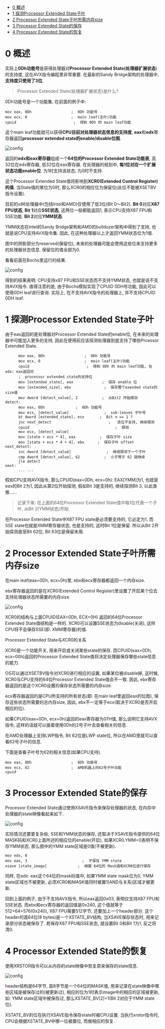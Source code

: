 
<!-- @import "[TOC]" {cmd="toc" depthFrom=1 depthTo=6 orderedList=false} -->

<!-- code_chunk_output -->

* [0 概述](#0-概述)
* [1 探测Processor Extended State子叶](#1-探测processor-extended-state子叶)
* [2 Processor Extended State子叶所需内存size](#2-processor-extended-state子叶所需内存size)
* [3 Processor Extended State的保存](#3-processor-extended-state的保存)
* [4 Processor Extended State的恢复](#4-processor-extended-state的恢复)

<!-- /code_chunk_output -->

# 0 概述

实际上**0Dh功能号**是获得处理器对**Processor Extended State(处理器扩展状态**)的支持度, 这在AVX指令编程里非常重要. 在最新的Sandy Bridge架构的处理器中, **支持度只使用了3位**. 

>Processor Extended State(处理器扩展状态)是什么?

0Dh功能号是一个功能集, 在前面的例子中: 

```assembly
mov eax, 0Dh                  ;  0Dh 功能号
mov ecx, 0                    ;  main leaf(主叶)功能
cpuid                          ;  得到 0Dh 的 main leaf功能
```

这个main leaf功能就可以获得**CPU目前对处理器状态信息的支持度**, **eax**和**edx**寄存器返回**processor extended state的enable/disable位图**. 

![config](./images/11.png)

返回的**edx和eax寄存器**组成一个**64位的Processor Extended State功能表**, 高32位在edx寄存器, 低32位在eax寄存器. 在处理器的规划中, **每1位对应一个扩展状态功能enable位**. 为1时支持该状态, 为0时不支持. 

这个Processor Extended State值将影响到**XCR0(Extended Control Register)的值**. 当State值的某位为0时, 那么XCR0的相应位为保留位(此位不能被XSETBV指令设置). 

目前的x86处理器中(包括Intel和AMD)仅使用了低3位(Bit 0～Bit2). **Bit 0**对应**X87 FPU状态**, **Bit 1**对应**SSE状态**, 这两位一般都能返回1, 表示CPU支持X87 FPU和SSE功能. **Bit 2**对应**YMM状态**. 

YMM状态在Intel的Sandy Bridge架构和AMD的bulldozer架构中得到了支持, 也就是说CPU支持AVX指令集. 因此, 在这种处理器以上才返回YMM状态位为1值. 

图中的阴影部分为reserved(保留位), 未来的处理器可能会使用这些位来支持更多的处理器状态信息. 保留位的值全部为0. 

看看前面在Bochs里运行的结果. 

![config](./images/12.png)

得到的结果表明: CPU支持x87 FPU和SSE状态而不支持YMM状态, 也就是说不支持AVX指令. 值得注意的是, 由于Bochs模拟实现了CPUID 0DH号功能, 因此可以使用0DH leaf进行查询. 实际上, 在不支持AVX指令的处理器上, 并不支持CPUID 0DH leaf. 

# 1 探测Processor Extended State子叶

由于eax返回的是处理器对Processor Extended State的enable位, 在未来的处理器中可能加入更多的支持, 因此在使用前应该探测处理器到底支持了哪些Prcessor Extended State. 

```assembly
      mov eax, 0Dh                  ;  0Dh 功能号
      mov ecx, 0                    ;  main leaf(主叶)功能
      cpuid                          ;  得到 0Dh 的 main leaf功能, 在edx: eax返回对
      ;  processor extended state的支持位
      mov [extended_state], eax             ;  保存 enable 位
      mov [extended_size], ebx               ;  保存整个exended state的size值
      mov dword [detect_value], 2           ;  从Bit2 开始探测
detect: 
      mov eax, 0Dh              ;  0Dh 功能号
      mov ecx, [detect_value]                ;  sub-leaves 子叶号
      bt dword [extended_state], ecx       ;  Bit n == 1 ?
      jnc next_detect                          ;   该位不支持, 继续探测
      cpuid                                       ;  探测
      mov ecx, [detect_value]
      mov [state + ecx * 4], eax           ;  保存子叶 size
      mov [state + ecx * 4 + 4], ebx      ;  保存子叶 offset
next_detect: 
      inc dword [detect_value]                ;  继续探测下一个子叶
      cmp dword [detect_value], 62           ;  小于等于 62 就继续
      jle detect
next: 
      ... ...
```

假如CPU支持AVX指令, 那么CPUID(eax=0Dh, ecx=0h): EAX[YMM]为1, 也就是eax的Bit 2为1, 因此从第2位开始探测, 假如Bit 3是支持的, 继续探测Bit 3, 以此类推……

>记录下来: 在上面的64位Processor Extended State值中每1位代表一个子叶, 从Bit 2(YMM状态)开始. 

在Processor Extended State中X87 FPU state是必须要支持的, 它必定为1, 而 SSE state也就是XMM寄存器状态, 也是支持的, 这时Bit 1位是保留. 所以从Bit 2开始探测直至Bit 62位, Bit 63位是保留未用. 

# 2 Processor Extended State子叶所需内存size

在main leaf(eax=0Dh, ecx=0h)里, ebx和ecx寄存器都返回一个内存size. 

ebx寄存器返回的是在XCR0(Extended Control Register)里设置了开启某个位去支持处理器状态所需要的内存size. 

![config](./images/13.png)

XCR0的结构与上面CPUID(EAX=0Dh, ECX=0H) 返回的64位Processor Extended State值结构是一样的. XCR0可以设置SSE状态为disable(关闭), 这样CPU将不会保存SSE(即: XMM寄存器)的值. 

Processor Extended State与XCR0的关系

XCR0是一个功能开关, 用来开启或关闭某些state的保存. 而CPUID(eax=0Dh, ecx=00h)返回的Processor Extended State值将决定处理器保存哪些state信息的能力. 

OS可以通过XSETBV指令对XCR0进行相应的设置, 如果某位被disable掉, 这时候, XCR0与CPU支持的64位Processor Extended State值会不一致. 因此, ebx寄存器返回的是这个XCR0设置的保存状态所需要的内存size. 

ecx寄存器返回的是CPU所支持的所有状态(即: 在main leaf里返回eax的位图), 保存这些状态所需要的总内存size, 因此, ebx不一定等于ecx(取决于XCR0是否开启相应的位). 

如果CPUID(eax=0Dh, ecx=0h)返回的eax寄存器为07H值, 那么说明它支持AVX指令, 这样的话就可以接着使用0Dh的2号子叶去查看相关的信息. 

在AMD处理器上支持LWP指令, Bit 62位是LWP state位, 所以在AMD里就可以查看62号子叶的信息. 

下面是查看子叶号为62的相关信息(如果CPU支持). 

```assembly
mov eax, 0Dh                  ;  0Dh 功能号
mov ecx, 62                   ;  AMD机器上的62号子叶功能
cpuid
```

# 3 Processor Extended State的保存

Processor Extended State通过使用XSAVE指令来保存处理器的状态, 在内存中处理器的state映像看起来如下. 

![config](./images/14.png)

实际情况还要更复杂些, SSE和YMM状态的保存, 还取决于XSAVE指令提供的64位MASK码和XCR0上面所述的相应位的enable(开启), 如果XCR0.YMM=0表明不保存YMM状态, 那么图中的YMM state区域是0值(不被更新). 

```assembly
mov edx, 0
mov eax, 3                         ;  不保存 YMM state
xsave [state_image]              ;  根据 64位的 Mask值和XCR0位进行保存
```

同样, 在edx: eax这个64位的mask码值中, 如果YMM state mask位为0, YMM state区域也不被更新, 必须XCR0和MASK值同时被置1(AND与关系)区域才被更新. 

回到上面的例子, 由于不支持AVX指令, 所以eax返回0x03, 表明仅支持X87 FPU和SSE状态. 而ebx和ecx寄存器的返回值是0x240, 这个值就等于512+64=576(0x240), X87 FPU需要512字节, 还要加上一个header部分. 这个header的首64位(8 bytes)是一个XSTATE_BV结构, 当XSAVE保存状态时, 用来记录部分状态被保存了. 若保存X87 FPU和SSE状态, 就设置Bit 0和Bit 1为1, 反之将清0. 

# 4 Processor Extended State的恢复

使用XRSTOR指令可以从内存的state映像中恢复原来保存的state信息. 

![config](./images/15.png)

header结构是64字节, 首8字节是一个64位的MASK值, 用来记录在state映像中哪些区域是被保存过的(被更新过), 相应的位为1时表示image中的相应的区域被更新, 如: YMM state区域中被保存过, 那么XSTATE_BV[2]=1(Bit 2对应于YMM state位). 

XSTATE\_BV的位在执行XSAVE指令保存state时被CPU设置. 当执行xrstor指令时, CPU会根据XSTATE\_BV中哪一位被置位, 而做相应的恢复. 